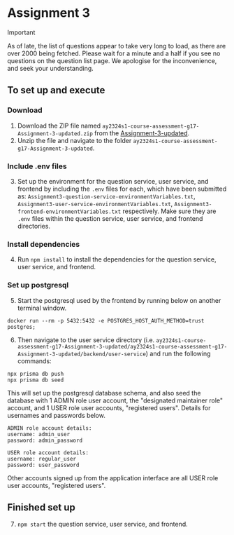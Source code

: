 # Assignment 3

> [!IMPORTANT] 
> As of late, the list of questions appear to take very long to load, as there are over 2000 being fetched. Please wait for a minute and a half if you see no questions on the question list page. We apologise for the inconvenience, and seek your understanding.

## To set up and execute

### Download
1. Download the ZIP file named `ay2324s1-course-assessment-g17-Assignment-3-updated.zip` from the [Assignment-3-updated](https://github.com/CS3219-AY2324S1/ay2324s1-course-assessment-g17/releases/tag/Assignment-3-updated).
2. Unzip the file and navigate to the folder `ay2324s1-course-assessment-g17-Assignment-3-updated`.

### Include .env files
3. Set up the environment for the question service, user service, and frontend by including the `.env` files for each, which have been submitted as: 
`Assignment3-question-service-environmentVariables.txt`, 
`Assignment3-user-service-environmentVariables.txt`, 
`Assignment3-frontend-environmentVariables.txt` respectively.
Make sure they are `.env` files within the question service, user service, and frontend directories.

### Install dependencies
4. Run `npm install` to install the dependencies for the question service, user service, and frontend.

### Set up postgresql
5. Start the postgresql used by the frontend by running below on another terminal window. 

```
docker run --rm -p 5432:5432 -e POSTGRES_HOST_AUTH_METHOD=trust postgres;
```

6. Then navigate to the user service directory (i.e. `ay2324s1-course-assessment-g17-Assignment-3-updated/ay2324s1-course-assessment-g17-Assignment-3-updated/backend/user-service`) and run the following commands:

```
npx prisma db push
npx prisma db seed
```

This will set up the postgresql database schema, and also seed the database with 1 ADMIN role user account, the "designated maintainer role" account, and 1 USER role user accounts, "registered users". Details for usernames and passwords below.

```
ADMIN role account details:
username: admin_user
password: admin_password 

USER role account details:
username: regular_user
password: user_password
```

Other accounts signed up from the application interface are all USER role user accounts, "registered users". 

## Finished set up
7. `npm start` the question service, user service, and frontend.
